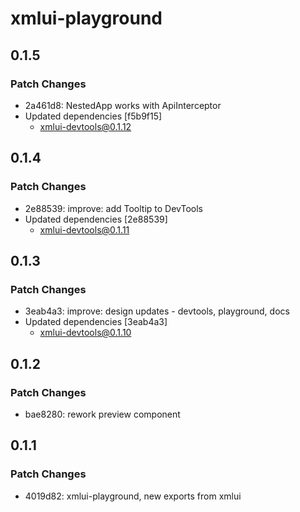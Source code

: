 # xmlui-playground

## 0.1.5

### Patch Changes

- 2a461d8: NestedApp works with ApiInterceptor
- Updated dependencies [f5b9f15]
  - xmlui-devtools@0.1.12

## 0.1.4

### Patch Changes

- 2e88539: improve: add Tooltip to DevTools
- Updated dependencies [2e88539]
  - xmlui-devtools@0.1.11

## 0.1.3

### Patch Changes

- 3eab4a3: improve: design updates - devtools, playground, docs
- Updated dependencies [3eab4a3]
  - xmlui-devtools@0.1.10

## 0.1.2

### Patch Changes

- bae8280: rework preview component

## 0.1.1

### Patch Changes

- 4019d82: xmlui-playground, new exports from xmlui
